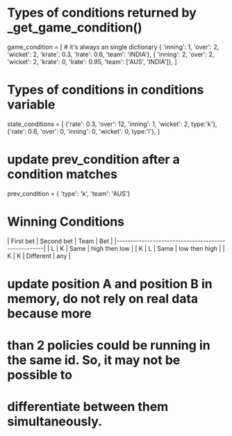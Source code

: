 # Types of conditions returned by _get_game_condition()
game_condition = [ # it's always an single dictionary
    { 'inning': 1, 'over': 2, 'wicket': 2, 'krate': 0.3, 'lrate': 0.6, 'team': 'INDIA'},
    { 'inning': 2, 'over': 2, 'wicket': 2, 'krate': 0, 'lrate': 0.95, 'team': ['AUS', 'INDIA']},
]

# Types of conditions in conditions variable
state_conditions = [
    {'rate': 0.3, 'over': 12, 'inning': 1, 'wicket': 2, type:'k'},
    {'rate': 0.6, 'over': 0, 'inning': 0, 'wicket': 0, type:'l'},
]

# update prev_condition after a condition matches
prev_condition = { 'type': 'k', 'team': 'AUS'}


# Winning Conditions
| First bet | Second bet |   Team    |      Bet      |
|----------------------------------------------------|
|     L     |     K      |   Same    | high then low |
|     K     |     L      |   Same    | low then high |
|     K     |     K      | Different |      any      |

# update position A and position B in memory, do not rely on real data because more
# than 2 policies could be running in the same id. So, it may not be possible to
# differentiate between them simultaneously.